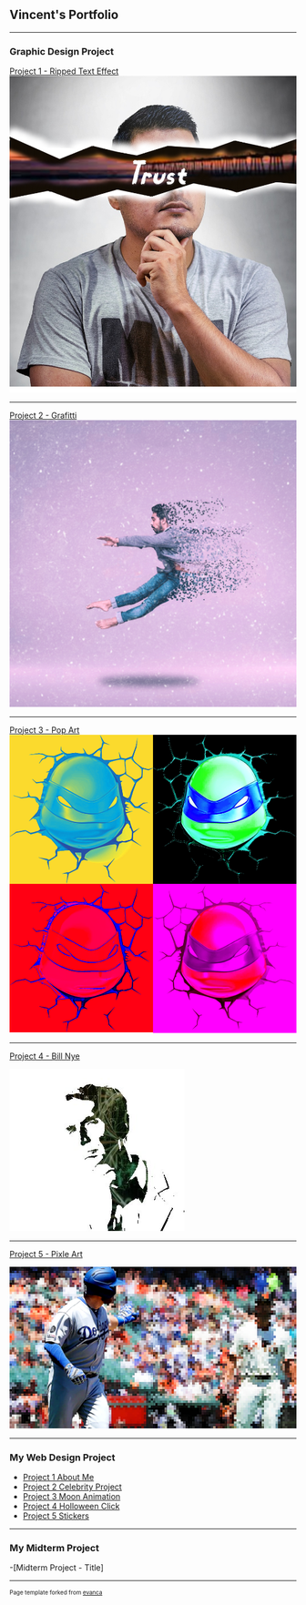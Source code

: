 ## Vincent's Portfolio

---

### Graphic Design Project 

[Project 1 - Ripped Text Effect](/sample_page)
<img src="images/Trust.png?raw=true"/>

---
[Project 2 - Grafitti](/pdf/sample_presentation.pdf)
<img src="images/Grafitti.jpg?raw=true"/>

---
[Project 3 - Pop Art](http://example.com/)
<img src="images/Pop.png?raw=true"/>

---
[Project 4 - Bill Nye](/sample_page)

<img src="images/BillNye.jpg?raw=true"/>

---
[Project 5 - Pixle Art](/sample_page)

<img src="images/MLB-Max-Muncy.jpg?raw=true"/>

---
### My Web Design Project

- [Project 1 About Me](https://trinket.io/html/4c63708f0b)
- [Project 2 Celebrity Project](https://trinket.io/html/bfc85d2eab)
- [Project 3 Moon Animation](https://trinket.io/html/adda25370a)
- [Project 4 Holloween Click](https://trinket.io/html/6ec44978be)
- [Project 5 Stickers](https://trinket.io/html/00cbbd6616)

---
### My Midterm Project

-[Midterm Project - Title]


---
<p style="font-size:10px">Page template forked from <a href="https://github.com/evanca/quick-portfolio">evanca</a></p>
<!-- Remove above link if you don't want to attibute -->
